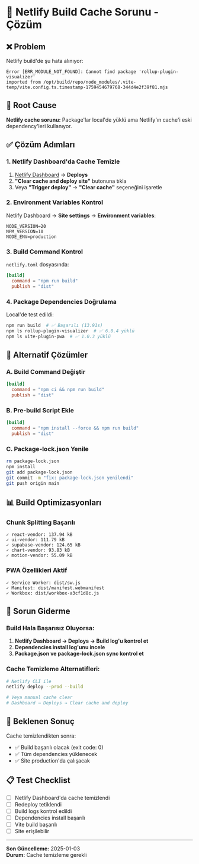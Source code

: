 # 🔧 Netlify Build Cache Sorunu - Çözüm

## ❌ Problem

Netlify build'de şu hata alınıyor:

```
Error [ERR_MODULE_NOT_FOUND]: Cannot find package 'rollup-plugin-visualizer'
imported from /opt/build/repo/node_modules/.vite-temp/vite.config.ts.timestamp-1759454679768-344d4e2f39f81.mjs
```

## 🎯 Root Cause

**Netlify cache sorunu:** Package'lar local'de yüklü ama Netlify'ın cache'i eski
dependency'leri kullanıyor.

## ✅ Çözüm Adımları

### 1. Netlify Dashboard'da Cache Temizle

1. [Netlify Dashboard](https://app.netlify.com/projects/elaborate-semifreddo-5d54d0)
   → **Deploys**
2. **"Clear cache and deploy site"** butonuna tıkla
3. Veya **"Trigger deploy"** → **"Clear cache"** seçeneğini işaretle

### 2. Environment Variables Kontrol

Netlify Dashboard → **Site settings** → **Environment variables**:

```
NODE_VERSION=20
NPM_VERSION=10
NODE_ENV=production
```

### 3. Build Command Kontrol

`netlify.toml` dosyasında:

```toml
[build]
  command = "npm run build"
  publish = "dist"
```

### 4. Package Dependencies Doğrulama

Local'de test edildi:

```bash
npm run build  # ✅ Başarılı (13.91s)
npm ls rollup-plugin-visualizer  # ✅ 6.0.4 yüklü
npm ls vite-plugin-pwa  # ✅ 1.0.3 yüklü
```

## 🔄 Alternatif Çözümler

### A. Build Command Değiştir

```toml
[build]
  command = "npm ci && npm run build"
  publish = "dist"
```

### B. Pre-build Script Ekle

```toml
[build]
  command = "npm install --force && npm run build"
  publish = "dist"
```

### C. Package-lock.json Yenile

```bash
rm package-lock.json
npm install
git add package-lock.json
git commit -m "fix: package-lock.json yenilendi"
git push origin main
```

## 📊 Build Optimizasyonları

### Chunk Splitting Başarılı

```
✓ react-vendor: 137.94 kB
✓ ui-vendor: 111.79 kB
✓ supabase-vendor: 124.65 kB
✓ chart-vendor: 93.83 kB
✓ motion-vendor: 55.09 kB
```

### PWA Özellikleri Aktif

```
✓ Service Worker: dist/sw.js
✓ Manifest: dist/manifest.webmanifest
✓ Workbox: dist/workbox-a3cf1d8c.js
```

## 🚨 Sorun Giderme

### Build Hala Başarısız Oluyorsa:

1. **Netlify Dashboard → Deploys → Build log'u kontrol et**
2. **Dependencies install log'unu incele**
3. **Package.json ve package-lock.json sync kontrol et**

### Cache Temizleme Alternatifleri:

```bash
# Netlify CLI ile
netlify deploy --prod --build

# Veya manual cache clear
# Dashboard → Deploys → Clear cache and deploy
```

## 🎯 Beklenen Sonuç

Cache temizlendikten sonra:

- ✅ Build başarılı olacak (exit code: 0)
- ✅ Tüm dependencies yüklenecek
- ✅ Site production'da çalışacak

## 📋 Test Checklist

- [ ] Netlify Dashboard'da cache temizlendi
- [ ] Redeploy tetiklendi
- [ ] Build logs kontrol edildi
- [ ] Dependencies install başarılı
- [ ] Vite build başarılı
- [ ] Site erişilebilir

---

**Son Güncelleme:** 2025-01-03  
**Durum:** Cache temizleme gerekli
